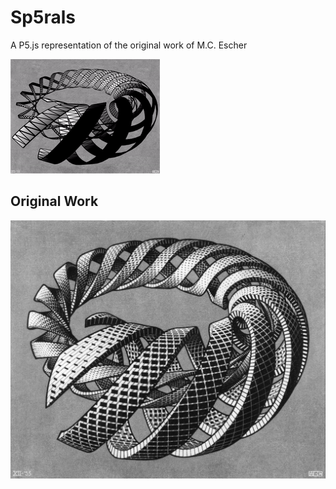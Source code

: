 # Sp5rals
A P5.js representation of the original work of M.C. Escher 

![P5.js representation](https://github.com/CaptainChameleon/sp5rals/blob/main/Sp5rals.gif)

## Original Work
![Spirals artwork by M.C. Escher](https://github.com/CaptainChameleon/sp5rals/blob/39a40f17abfff7e511307364ab20c601e5ea3aea/Spirals%20-%20M.C.%20Escher.jpg)
